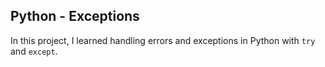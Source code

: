 ## Python - Exceptions
In this project, I learned handling errors and exceptions in Python with `try` and `except`.
